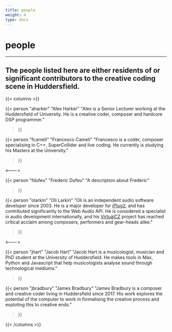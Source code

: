 ```yaml
---
title: people
weight: 4
type: docs
---
```


# people
---

## The people listed here are either residents of or significant contributors to the creative coding scene in Huddersfield.

{{< columns >}}

{{< person "aharker" 
"Alex Harker"
"Alex is a Senior Lecturer working at the Huddersfield of University. He is a creative coder, composer and hardcore DSP programmer."
>}}

{{< person "fcameli" 
"Francesco Cameli" 
"Francesco is a coder, composer specialising in C++, SuperCollider and live coding. He currently is studying his Masters at the University."
>}}

<--->

{{< person 
"fdufeu" 
"Frederic Dufeu"
"A description about Frederic"
>}}

{{< person "olarkin" "Oli Larkin"
"Oli is an independent audio software developer since 2003. He is a major developer for [iPlug2](https://github.com/iPlug2/iPlug2), and has contributed significantly to the Web Audio API. He is considered a specialist in audio development internationally, and his [VirtualCZ](http://www.olilarkin.co.uk/index.php?p=virtualcz) project has reached critical acclaim among composers, performers and gear-heads alike."
>}}

<--->

{{< person "jhart" "Jacob Hart"
"Jacob Hart is a musicologist, musician and PhD student at the University of Huddersfield. He makes tools in Max, Python and Javascript that help musicologists analyse sound through technological mediums."
>}}

{{< person "jbradbury" "James Bradbury"
"James Bradbury is a composer and creative coder living in Huddersfield since 2017. His work explores the potential of the computer to work in formalising the creative process and exploting this to creative ends."
>}}

{{< /columns >}}

